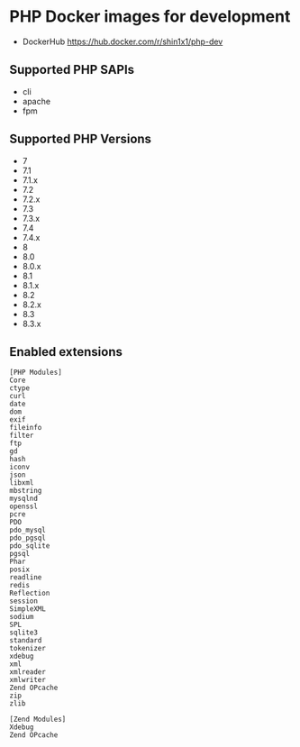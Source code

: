 # PHP Docker images for development

* DockerHub
https://hub.docker.com/r/shin1x1/php-dev

## Supported PHP SAPIs

* cli
* apache
* fpm

## Supported PHP Versions

* 7
* 7.1
* 7.1.x
* 7.2
* 7.2.x
* 7.3
* 7.3.x
* 7.4
* 7.4.x
* 8
* 8.0
* 8.0.x
* 8.1
* 8.1.x
* 8.2
* 8.2.x
* 8.3
* 8.3.x

## Enabled extensions

```
[PHP Modules]
Core
ctype
curl
date
dom
exif
fileinfo
filter
ftp
gd
hash
iconv
json
libxml
mbstring
mysqlnd
openssl
pcre
PDO
pdo_mysql
pdo_pgsql
pdo_sqlite
pgsql
Phar
posix
readline
redis
Reflection
session
SimpleXML
sodium
SPL
sqlite3
standard
tokenizer
xdebug
xml
xmlreader
xmlwriter
Zend OPcache
zip
zlib

[Zend Modules]
Xdebug
Zend OPcache
```
